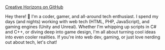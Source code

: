 [Creative Horizons on GitHub](https://github.com/Creative-Horizons)

Hey there! 👋 I'm a coder, gamer, and all-around tech enthusiast. I spend my days (and nights) working with web tech (HTML, PHP, JavaScript), and gaming engines (Unity and Unreal). Whether I'm whipping up scripts in C# and C++, or diving deep into game design, I'm all about turning cool ideas into even cooler realities. If you're into web dev, gaming, or just love nerding out about tech, let's chat!
